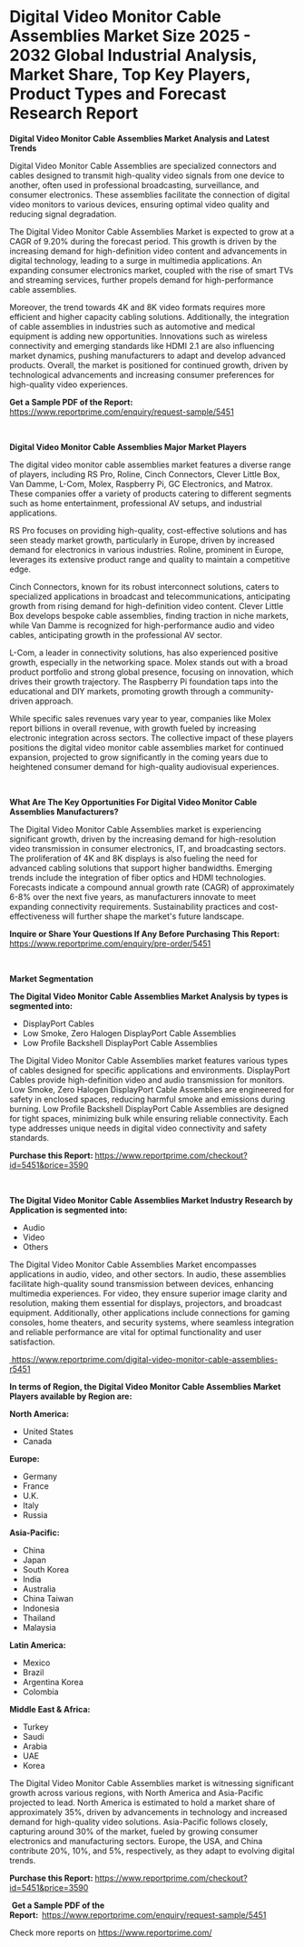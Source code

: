<p><h1>Digital Video Monitor Cable Assemblies Market Size 2025 - 2032 Global Industrial Analysis, Market Share, Top Key Players, Product Types and Forecast Research Report</h1></p><p><strong>Digital Video Monitor Cable Assemblies Market Analysis and Latest Trends</strong></p>
<p><p>Digital Video Monitor Cable Assemblies are specialized connectors and cables designed to transmit high-quality video signals from one device to another, often used in professional broadcasting, surveillance, and consumer electronics. These assemblies facilitate the connection of digital video monitors to various devices, ensuring optimal video quality and reducing signal degradation.</p><p>The Digital Video Monitor Cable Assemblies Market is expected to grow at a CAGR of 9.20% during the forecast period. This growth is driven by the increasing demand for high-definition video content and advancements in digital technology, leading to a surge in multimedia applications. An expanding consumer electronics market, coupled with the rise of smart TVs and streaming services, further propels demand for high-performance cable assemblies. </p><p>Moreover, the trend towards 4K and 8K video formats requires more efficient and higher capacity cabling solutions. Additionally, the integration of cable assemblies in industries such as automotive and medical equipment is adding new opportunities. Innovations such as wireless connectivity and emerging standards like HDMI 2.1 are also influencing market dynamics, pushing manufacturers to adapt and develop advanced products. Overall, the market is positioned for continued growth, driven by technological advancements and increasing consumer preferences for high-quality video experiences.</p></p>
<p><strong>Get a Sample PDF of the Report:&nbsp;</strong> <a href="https://www.reportprime.com/enquiry/request-sample/5451?utm_campaign=3362&utm_medium=2&utm_source=Github&utm_content=ia&utm_term=19032025&utm_id=digital-video-monitor-cable-assemblies">https://www.reportprime.com/enquiry/request-sample/5451</a></p>
<p>&nbsp;</p>
<p><strong>Digital Video Monitor Cable Assemblies Major Market Players</strong></p>
<p><p>The digital video monitor cable assemblies market features a diverse range of players, including RS Pro, Roline, Cinch Connectors, Clever Little Box, Van Damme, L-Com, Molex, Raspberry Pi, GC Electronics, and Matrox. These companies offer a variety of products catering to different segments such as home entertainment, professional AV setups, and industrial applications.</p><p>RS Pro focuses on providing high-quality, cost-effective solutions and has seen steady market growth, particularly in Europe, driven by increased demand for electronics in various industries. Roline, prominent in Europe, leverages its extensive product range and quality to maintain a competitive edge.</p><p>Cinch Connectors, known for its robust interconnect solutions, caters to specialized applications in broadcast and telecommunications, anticipating growth from rising demand for high-definition video content. Clever Little Box develops bespoke cable assemblies, finding traction in niche markets, while Van Damme is recognized for high-performance audio and video cables, anticipating growth in the professional AV sector.</p><p>L-Com, a leader in connectivity solutions, has also experienced positive growth, especially in the networking space. Molex stands out with a broad product portfolio and strong global presence, focusing on innovation, which drives their growth trajectory. The Raspberry Pi foundation taps into the educational and DIY markets, promoting growth through a community-driven approach.</p><p>While specific sales revenues vary year to year, companies like Molex report billions in overall revenue, with growth fueled by increasing electronic integration across sectors. The collective impact of these players positions the digital video monitor cable assemblies market for continued expansion, projected to grow significantly in the coming years due to heightened consumer demand for high-quality audiovisual experiences.</p></p>
<p>&nbsp;</p>
<p><strong>What Are The Key Opportunities For Digital Video Monitor Cable Assemblies Manufacturers?</strong></p>
<p><p>The Digital Video Monitor Cable Assemblies market is experiencing significant growth, driven by the increasing demand for high-resolution video transmission in consumer electronics, IT, and broadcasting sectors. The proliferation of 4K and 8K displays is also fueling the need for advanced cabling solutions that support higher bandwidths. Emerging trends include the integration of fiber optics and HDMI technologies. Forecasts indicate a compound annual growth rate (CAGR) of approximately 6-8% over the next five years, as manufacturers innovate to meet expanding connectivity requirements. Sustainability practices and cost-effectiveness will further shape the market's future landscape.</p></p>
<p><strong>Inquire or Share Your Questions If Any Before Purchasing This Report:</strong> <a href="https://www.reportprime.com/enquiry/pre-order/5451?utm_campaign=3362&utm_medium=2&utm_source=Github&utm_content=ia&utm_term=19032025&utm_id=digital-video-monitor-cable-assemblies">https://www.reportprime.com/enquiry/pre-order/5451</a></p>
<p>&nbsp;</p>
<p><strong>Market Segmentation</strong></p>
<p><strong>The Digital Video Monitor Cable Assemblies Market Analysis by types is segmented into:</strong></p>
<p><ul><li>DisplayPort Cables</li><li>Low Smoke, Zero Halogen DisplayPort Cable Assemblies</li><li>Low Profile Backshell DisplayPort Cable Assemblies</li></ul></p>
<p><p>The Digital Video Monitor Cable Assemblies market features various types of cables designed for specific applications and environments. DisplayPort Cables provide high-definition video and audio transmission for monitors. Low Smoke, Zero Halogen DisplayPort Cable Assemblies are engineered for safety in enclosed spaces, reducing harmful smoke and emissions during burning. Low Profile Backshell DisplayPort Cable Assemblies are designed for tight spaces, minimizing bulk while ensuring reliable connectivity. Each type addresses unique needs in digital video connectivity and safety standards.</p></p>
<p><strong>Purchase this Report:&nbsp;</strong><a href="https://www.reportprime.com/checkout?id=5451&price=3590&utm_campaign=3362&utm_medium=2&utm_source=Github&utm_content=ia&utm_term=19032025&utm_id=digital-video-monitor-cable-assemblies">https://www.reportprime.com/checkout?id=5451&price=3590</a></p>
<p>&nbsp;</p>
<p><strong>The Digital Video Monitor Cable Assemblies Market Industry Research by Application is segmented into:</strong></p>
<p><ul><li>Audio</li><li>Video</li><li>Others</li></ul></p>
<p><p>The Digital Video Monitor Cable Assemblies Market encompasses applications in audio, video, and other sectors. In audio, these assemblies facilitate high-quality sound transmission between devices, enhancing multimedia experiences. For video, they ensure superior image clarity and resolution, making them essential for displays, projectors, and broadcast equipment. Additionally, other applications include connections for gaming consoles, home theaters, and security systems, where seamless integration and reliable performance are vital for optimal functionality and user satisfaction.</p></p>
<p><a href="https://www.reportprime.com/digital-video-monitor-cable-assemblies-r5451?utm_campaign=3362&utm_medium=2&utm_source=Github&utm_content=ia&utm_term=19032025&utm_id=digital-video-monitor-cable-assemblies">&nbsp;https://www.reportprime.com/digital-video-monitor-cable-assemblies-r5451</a></p>
<p><strong>In terms of Region, the Digital Video Monitor Cable Assemblies Market Players available by Region are:</strong></p>
<p>
    <p> <strong> North America: </strong>
        <ul>
            <li>United States</li>
            <li>Canada</li>
        </ul>
        </p> 
    <p> <strong> Europe: </strong>
        <ul>
            <li>Germany</li>
            <li>France</li>
            <li>U.K.</li>
            <li>Italy</li>
            <li>Russia</li>
        </ul>
        </p> 
    <p> <strong> Asia-Pacific: </strong>
        <ul>
            <li>China</li>
            <li>Japan</li>
            <li>South Korea</li>
            <li>India</li>
            <li>Australia</li>
            <li>China Taiwan</li>
            <li>Indonesia</li>
            <li>Thailand</li>
            <li>Malaysia</li>
        </ul>
        </p> 
    <p> <strong> Latin America: </strong>
        <ul>
            <li>Mexico</li>
            <li>Brazil</li>
            <li>Argentina Korea</li>
            <li>Colombia</li>
        </ul>
        </p> 
    <p> <strong> Middle East & Africa: </strong>
        <ul>
            <li>Turkey</li>
            <li>Saudi</li>
            <li>Arabia</li>
            <li>UAE</li>
            <li>Korea</li>
        </ul>
    </p>
    </p>
<p><p>The Digital Video Monitor Cable Assemblies market is witnessing significant growth across various regions, with North America and Asia-Pacific projected to lead. North America is estimated to hold a market share of approximately 35%, driven by advancements in technology and increased demand for high-quality video solutions. Asia-Pacific follows closely, capturing around 30% of the market, fueled by growing consumer electronics and manufacturing sectors. Europe, the USA, and China contribute 20%, 10%, and 5%, respectively, as they adapt to evolving digital trends.</p></p>
<p><strong>Purchase this Report: </strong><a href="https://www.reportprime.com/checkout?id=5451&price=3590&utm_campaign=3362&utm_medium=2&utm_source=Github&utm_content=ia&utm_term=19032025&utm_id=digital-video-monitor-cable-assemblies">https://www.reportprime.com/checkout?id=5451&price=3590</a></p>
<p>&nbsp;<strong>Get a Sample PDF of the Report:&nbsp;&nbsp;</strong><a href="https://www.reportprime.com/enquiry/request-sample/5451?utm_campaign=3362&utm_medium=2&utm_source=Github&utm_content=ia&utm_term=19032025&utm_id=digital-video-monitor-cable-assemblies">https://www.reportprime.com/enquiry/request-sample/5451</a></p>
<p><strong></strong></p>
<p>Check more reports on <a href="https://www.reportprime.com/?utm_campaign=3362&utm_medium=2&utm_source=Github&utm_content=ia&utm_term=19032025&utm_id=digital-video-monitor-cable-assemblies">https://www.reportprime.com/</a></p>
